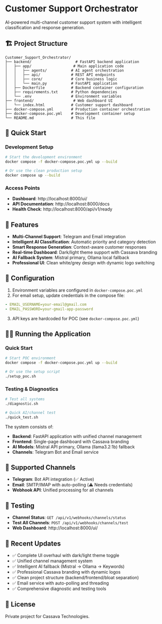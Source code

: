 # Customer Support Orchestrator

AI-powered multi-channel customer support system with intelligent classification and response generation.

## 🏗️ Project Structure

```
Customer_Support_Orchestrator/
├── backend/                    # FastAPI backend application
│   ├── app/                   # Main application code
│   │   ├── agents/           # AI agent orchestration
│   │   ├── api/              # REST API endpoints
│   │   ├── core/             # Core business logic
│   │   └── main.py           # FastAPI application
│   ├── Dockerfile            # Backend container configuration
│   ├── requirements.txt      # Python dependencies
│   └── .env                  # Environment variables
├── frontend/                  # Web dashboard UI
│   └── index.html            # Customer support dashboard
├── docker-compose.yml        # Production container orchestration
├── docker-compose.poc.yml    # Development container setup
└── README.md                 # This file
```

## 🚀 Quick Start

### Development Setup
```bash
# Start the development environment
docker compose -f docker-compose.poc.yml up --build

# Or use the clean production setup
docker compose up --build
```

### Access Points
- **Dashboard**: http://localhost:8000/ui/
- **API Documentation**: http://localhost:8000/docs
- **Health Check**: http://localhost:8000/api/v1/ready

## 🎯 Features

- **Multi-Channel Support**: Telegram and Email integration
- **Intelligent AI Classification**: Automatic priority and category detection  
- **Smart Response Generation**: Context-aware customer responses
- **Real-time Dashboard**: Dark/light theme support with Cassava branding
- **AI Fallback System**: Mistral primary, Ollama local fallback
- **Professional UI**: Clean white/grey design with dynamic logo switching

## 🔧 Configuration

1. Environment variables are configured in `docker-compose.poc.yml`
2. For email setup, update credentials in the compose file:
```yaml
- EMAIL_USERNAME=your-email@gmail.com
- EMAIL_PASSWORD=your-gmail-app-password
```

3. API keys are hardcoded for POC (see `docker-compose.poc.yml`)

## 🏃‍♂️ Running the Application

### Quick Start
```bash
# Start POC environment
docker compose -f docker-compose.poc.yml up --build

# Or use the setup script
./setup_poc.sh
```

### Testing & Diagnostics
```bash
# Test all systems
./diagnostic.sh

# Quick AI/channel test
./quick_test.sh
```

The system consists of:
- **Backend**: FastAPI application with unified channel management
- **Frontend**: Single-page dashboard with Cassava branding
- **AI Models**: Mistral API primary, Ollama (llama3.2:1b) fallback
- **Channels**: Telegram Bot and Email service

## 📱 Supported Channels

- **Telegram**: Bot API integration (✅ Active)
- **Email**: SMTP/IMAP with auto-polling (⚠️ Needs credentials)
- **Webhook API**: Unified processing for all channels

## 🧪 Testing

- **Channel Status**: `GET /api/v1/webhooks/channels/status`
- **Test All Channels**: `POST /api/v1/webhooks/channels/test`
- **Web Dashboard**: http://localhost:8000/ui/

## 🔄 Recent Updates

- ✅ Complete UI overhaul with dark/light theme toggle
- ✅ Unified channel management system  
- ✅ Intelligent AI fallback (Mistral → Ollama → Keywords)
- ✅ Professional Cassava branding with dynamic logos
- ✅ Clean project structure (backend/frontend/bloat separation)
- ✅ Email service with auto-polling and threading
- ✅ Comprehensive diagnostic and testing tools

## 📄 License

Private project for Cassava Technologies.
